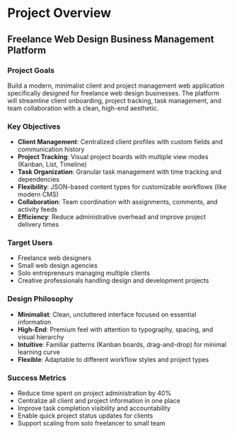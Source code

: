 # Project Overview

## Freelance Web Design Business Management Platform

### Project Goals

Build a modern, minimalist client and project management web application specifically designed for freelance web design businesses. The platform will streamline client onboarding, project tracking, task management, and team collaboration with a clean, high-end aesthetic.

### Key Objectives

- **Client Management**: Centralized client profiles with custom fields and communication history
- **Project Tracking**: Visual project boards with multiple view modes (Kanban, List, Timeline)
- **Task Organization**: Granular task management with time tracking and dependencies
- **Flexibility**: JSON-based content types for customizable workflows (like modern CMS)
- **Collaboration**: Team coordination with assignments, comments, and activity feeds
- **Efficiency**: Reduce administrative overhead and improve project delivery times

### Target Users

- Freelance web designers
- Small web design agencies
- Solo entrepreneurs managing multiple clients
- Creative professionals handling design and development projects

### Design Philosophy

- **Minimalist**: Clean, uncluttered interface focused on essential information
- **High-End**: Premium feel with attention to typography, spacing, and visual hierarchy
- **Intuitive**: Familiar patterns (Kanban boards, drag-and-drop) for minimal learning curve
- **Flexible**: Adaptable to different workflow styles and project types

### Success Metrics

- Reduce time spent on project administration by 40%
- Centralize all client and project information in one place
- Improve task completion visibility and accountability
- Enable quick project status updates for clients
- Support scaling from solo freelancer to small team
